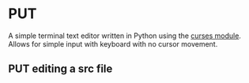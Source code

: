 # PUT

A simple terminal text editor written in Python using the [curses module](https://docs.python.org/3/howto/curses.html). Allows for simple input with keyboard with no cursor movement.

## PUT editing a src file
